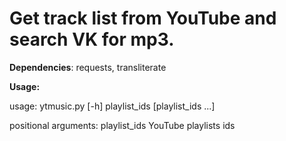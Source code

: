 Get track list from YouTube and search VK for mp3.
=====

**Dependencies**:
requests, transliterate

**Usage:**

usage: ytmusic.py [-h] playlist_ids [playlist_ids ...]

positional arguments:
  playlist_ids  YouTube playlists ids